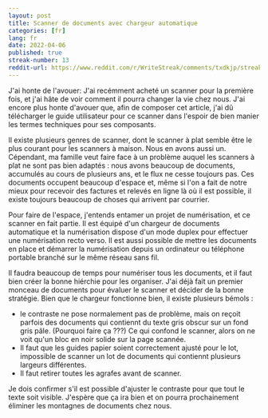 ```yaml
---
layout: post
title: Scanner de documents avec chargeur automatique 
categories: [fr]
lang: fr
date: 2022-04-06
published: true
streak-number: 13
reddit-url: https://www.reddit.com/r/WriteStreak/comments/txdkjp/streak_13_scanner_de_documents_avec_chargeur/
---
```

J'ai honte de l'avouer: J'ai recémment acheté un scanner pour la première fois, et j'ai hâte de voir comment il pourra changer la vie chez nous. J'ai encore plus honte d'avouer que, afin de composer cet article, j'ai dû télécharger le guide utilisateur pour ce scanner dans l'espoir de bien manier les termes techniques pour ses composants.

Il existe plusieurs genres de scanner, dont le scanner à plat semble être le plus courant pour les scanners à maison. Nous en avons aussi un. Cépendant, ma famille veut faire face à un problème auquel les scanners à plat ne sont pas bien adaptés : nous avons beaucoup de documents, accumulés au cours de plusieurs ans, et le flux ne cesse toujours pas. Ces documents occupent beaucoup d'espace et, même si l'on a fait de notre mieux pour recevoir des factures et relevés en ligne là où il est possible, il existe toujours beaucoup de choses qui arrivent par courrier.

Pour faire de l'espace, j'entends entamer un projet de numérisation, et ce scanner en fait partie. Il est équipé d'un chargeur de documents automatique et la numérisation dispose d'un mode duplex pour effectuer une numérisation recto verso. Il est aussi possible de mettre les documents en place et démarrer la numérisation depuis un ordinateur ou téléphone portable branché sur le même réseau sans fil.

Il faudra beaucoup de temps pour numériser tous les documents, et il faut bien créer la bonne hiérchie pour les organiser. J'ai déjà fait un premier monceau de documents pour évaluer le scanner et décider de la bonne stratégie. Bien que le chargeur fonctionne bien, il existe plusieurs bémols :

- le contraste ne pose normalement pas de problème, mais on reçoit parfois des documents qui contiennt du texte gris obscur sur un fond gris pâle. (Pourquoi faire ça ???) Ce qui confond le scanner, alors on ne voit qu'un bloc en noir solide sur la page scannée.
- Il faut que les guides papier soient correctement ajusté pour le lot, impossible de scanner un lot de documents qui contiennt plusieurs largeurs différentes.
- Il faut retirer toutes les agrafes avant de scanner.

Je dois confirmer s'il est possible d'ajuster le contraste pour que tout le texte soit visible. J'espère que ça ira bien et on pourra prochainement éliminer les montagnes de documents chez nous.

